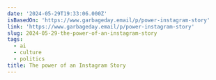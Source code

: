 ```yaml
---
date: '2024-05-29T19:33:06.000Z'
isBasedOn: 'https://www.garbageday.email/p/power-instagram-story'
link: 'https://www.garbageday.email/p/power-instagram-story'
slug: 2024-05-29-the-power-of-an-instagram-story
tags:
  - ai
  - culture
  - politics
title: The power of an Instagram Story
---
```

 
